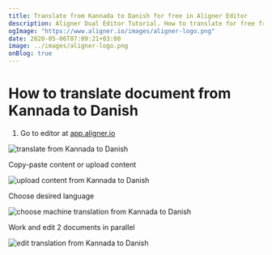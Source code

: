 ```yaml
---
title: Translate from Kannada to Danish for free in Aligner Editor
description: Aligner Dual Editor Tutorial. How to translate for free from Kannada to Danish. Aligner is multilingual document management platform. 
ogImage: "https://www.aligner.io/images/aligner-logo.png"
date: 2020-05-06T07:09:21+03:00
image: ../images/aligner-logo.png
onBlog: true
---
```


# How to translate document from Kannada to Danish

1. Go to editor at [app.aligner.io](https://app.aligner.io "Aligner App web page")

![translate from Kannada to Danish](../aligner-blank-editor.png "translate from Kannada to Danish")

Copy-paste content or upload content

![upload content from Kannada to Danish](../aligner-uploaded-document.png "upload content from Kannada to Danish")

Choose desired language

![choose machine translation from Kannada to Danish](../aligner-language-dropdown.png "choose machine translation from Kannada to Danish")

Work and edit 2 documents in parallel

![edit translation from Kannada to Danish](../aligner-double-sitded-editor.png "edit translation from Kannada to Danish")

